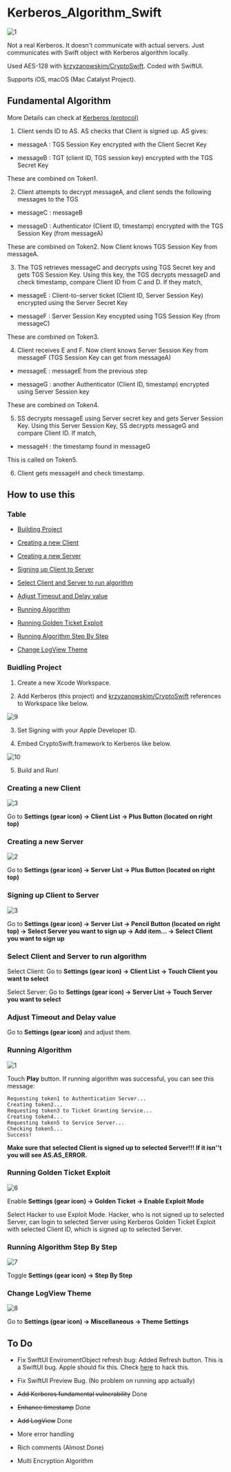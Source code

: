 # Kerberos_Algorithm_Swift

![1](https://live.staticflickr.com/65535/49052608098_113f832194_o.png)

Not a real Kerberos. It doesn't communicate with actual servers. Just communicates with Swift object with Kerberos algorithm locally.

Used AES-128 with [krzyzanowskim/CryptoSwift](https://github.com/krzyzanowskim/CryptoSwift). Coded with SwiftUI.

Supports iOS, macOS (Mac Catalyst Project).

## Fundamental Algorithm

More Details can check at [Kerberos (protocol)](https://en.wikipedia.org/wiki/Kerberos_(protocol))

1. Client sends ID to AS. AS checks that Client is signed up. AS gives:

- messageA : TGS Session Key encrypted with the Client Secret Key

- messageB : TGT (client ID, TGS session key) encrypted with the TGS Secret Key

These are combined on Token1.

2. Client attempts to decrypt messageA, and client sends the following messages to the TGS

- messageC : messageB

- messageD : Authenticator (Client ID, timestamp) encrypted with the TGS Session Key (from messageA)

These are combined on Token2. Now Client knows TGS Session Key from messageA.

3. The TGS retrieves messageC and decrypts using TGS Secret key and gets TGS Session Key. Using this key, the TGS decrypts messageD and check timestamp, compare Client ID from C and D. If they match,

- messageE : Client-to-server ticket (Client ID, Server Session Key) encrypted using the Server Secret Key

- messageF : Server Session Key encypted using TGS Session Key (from messageC)

These are combined on Token3.

4. Client receives E and F. Now client knows Server Session Key from messageF (TGS Session Key can get from messageA)

- messageE : messageE from the previous step

- messageG : another Authenticator (Client ID, timestamp) encrypted using Server Session key 
 
 These are combined on Token4.
 
5. SS decrypts messageE using Server secret key and gets Server Session Key. Using this Server Session Key, SS decrypts messageG and compare Client ID. If match,

- messageH : the timestamp found in messageG

This is called on Token5.

6. Client gets messageH and check timestamp.

## How to use this

### Table

- [Building Project](#building-project)

- [Creating a new Client](#creating-a-new-client)

- [Creating a new Server](#creating-a-new-server)

- [Signing up Client to Server](#signing-up-client-to-server)

- [Select Client and Server to run algorithm](#select-client-and-server-to-run-algorithm)

- [Adjust Timeout and Delay value](#adjust-timeout-and-delay-value)

- [Running Algorithm](#running-algorithm)

- [Running Golden Ticket Exploit](#running-golden-ticket-exploit)

- [Running Algorithm Step By Step](#running-algorithm-step-by-step)

- [Change LogView Theme](#change-logView-theme)

### Buidling Project

1. Create a new Xcode Workspace.

2. Add Kerberos (this project) and [krzyzanowskim/CryptoSwift](https://github.com/krzyzanowskim/CryptoSwift) references to Workspace like below.

![9](https://live.staticflickr.com/65535/49053155291_048f5fd13b_o.png)

3. Set Signing with your Apple Developer ID.

4. Embed CryptoSwift.framework to Kerberos like below.

![10](https://live.staticflickr.com/65535/49053157401_ed62c19caf_o.png)

5. Build and Run!

### Creating a new Client

![3](https://live.staticflickr.com/65535/49027339926_3c0ebef5df_o.png)

Go to **Settings (gear icon) → Client List → Plus Button (located on right top)**

### Creating a new Server

![2](https://live.staticflickr.com/65535/49026826763_321fc957c6_o.png)

Go to **Settings (gear icon) → Server List → Plus Button (located on right top)**

### Signing up Client to Server

![3](https://live.staticflickr.com/65535/49026829953_0b71161fab_o.png)

Go to **Settings (gear icon) → Server List → Pencil Button (located on right top) → Select Server you want to sign up → Add item...  → Select Client you want to sign up**

### Select Client and Server to run algorithm

Select Client: Go to **Settings (gear icon) → Client List →  Touch Client you want to select**

Select Server: Go to **Settings (gear icon) → Server List →  Touch Server you want to select**

### Adjust Timeout and Delay value

Go to **Settings (gear icon)** and adjust them.

### Running Algorithm

![1](https://live.staticflickr.com/65535/49027558547_7b447e8948_o.png)

Touch **Play** button. If running algorithm was successful, you can see this message:

```
Requesting token1 to Authentication Server...
Creating token2...
Requesting token3 to Ticket Granting Service...
Creating token4...
Requesting token5 to Service Server...
Checking token5...
Success!
```

**Make sure that selected Client is signed up to selected Server!!! If it isn''t you will see AS.AS_ERROR.**

### Running Golden Ticket Exploit

![6](https://live.staticflickr.com/65535/49027566752_c45e020193_o.png)

Enable **Settings (gear icon) → Golden Ticket → Enable Exploit Mode**

Select Hacker to use Exploit Mode. Hacker, who is not signed up to selected Server, can login to selected Server using Kerberos Golden Ticket Exploit with selected Client ID, which is signed up to selected Server.

### Running Algorithm Step By Step

![7](https://live.staticflickr.com/65535/49053339987_d73435f460_o.png)

Toggle **Settings (gear icon) → Step By Step**

### Change LogView Theme

![8](https://live.staticflickr.com/65535/49053349852_b3bd1c7b8f_o.png)

Go to **Settings (gear icon) → Miscellaneous →  Theme Settings**

## To Do

- Fix SwiftUI EnviromentObject refresh bug: Added Refresh button. This is a SwiftUI bug. Apple should fix this. Check [here](https://stackoverflow.com/questions/57727478/refreshing-a-swiftui-list) to hack this.

- Fix SwiftUI Preview Bug. (No problem on running app actually)

- ~~Add Kerberos fundamental vulnerability~~ Done

- ~~Enhance timestamp~~ Done

- ~~Add LogView~~ Done

- More error handling

- Rich comments (Almost Done)

- Multi Encryption Algorithm
